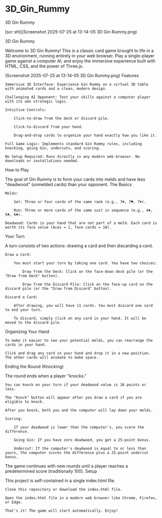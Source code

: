 # 3D_Gin_Rummy
3D Gin Rummy


[scr sht](Screenshot 2025-07-25 at 13-14-05 3D Gin Rummy.png)


3D Gin Rummy

Welcome to 3D Gin Rummy! This is a classic card game brought to life in a 3D environment, running entirely in your web browser. Play a single-player game against a computer AI, and enjoy the immersive experience built with HTML, CSS, and the power of Three.js.

(Screenshot 2025-07-25 at 13-14-05 3D Gin Rummy.png)
Features

    Immersive 3D Interface: Experience Gin Rummy on a virtual 3D table with animated cards and a clean, modern design.

    Challenging AI Opponent: Test your skills against a computer player with its own strategic logic.

    Intuitive Controls:

        Click-to-draw from the deck or discard pile.

        Click-to-discard from your hand.

        Drag-and-drop cards to organize your hand exactly how you like it.

    Full Game Logic: Implements standard Gin Rummy rules, including knocking, going Gin, undercuts, and scoring.

    No Setup Required: Runs directly in any modern web browser. No downloads or installations needed.

How to Play

The goal of Gin Rummy is to form your cards into melds and have less "deadwood" (unmelded cards) than your opponent.
The Basics

    Melds:

        Set: Three or four cards of the same rank (e.g., 7♠, 7♥, 7♦).

        Run: Three or more cards of the same suit in sequence (e.g., 4♣, 5♣, 6♣).

    Deadwood: Cards in your hand that are not part of a meld. Each card is worth its face value (Aces = 1, face cards = 10).

Your Turn

A turn consists of two actions: drawing a card and then discarding a card.

    Draw a Card:

        You must start your turn by taking one card. You have two choices:

            Draw from the Deck: Click on the face-down deck pile (or the "Draw from Deck" button).

            Draw from the Discard Pile: Click on the face-up card on the discard pile (or the "Draw from Discard" button).

    Discard a Card:

        After drawing, you will have 11 cards. You must discard one card to end your turn.

        To discard, simply click on any card in your hand. It will be moved to the discard pile.

Organizing Your Hand

    To make it easier to see your potential melds, you can rearrange the cards in your hand.

    Click and drag any card in your hand and drop it in a new position. The other cards will animate to make space.

Ending the Round (Knocking)

The round ends when a player "knocks."

    You can knock on your turn if your deadwood value is 10 points or less.

    The "Knock" button will appear after you draw a card if you are eligible to knock.

    After you knock, both you and the computer will lay down your melds.

    Scoring:

        If your deadwood is lower than the computer's, you score the difference.

        Going Gin: If you have zero deadwood, you get a 25-point bonus.

        Undercut: If the computer's deadwood is equal to or less than yours, the computer scores the difference plus a 25-point undercut bonus.

The game continues with new rounds until a player reaches a predetermined score (traditionally 100).
Setup

This project is self-contained in a single index.html file.

    Clone this repository or download the index.html file.

    Open the index.html file in a modern web browser like Chrome, Firefox, or Edge.

    That's it! The game will start automatically. Enjoy!
